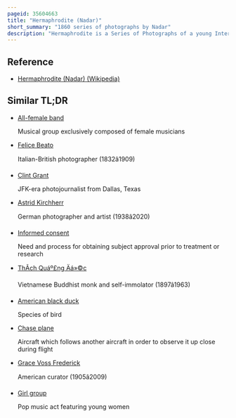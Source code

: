 ```yaml
---
pageid: 35604663
title: "Hermaphrodite (Nadar)"
short_summary: "1860 series of photographs by Nadar"
description: "Hermaphrodite is a Series of Photographs of a young Intersex Person who had a Male Body build and Stature and may have been assigned female or self-identified as female taken by french Photographer Nadar in 1860. Possibly commissioned by Armand Trousseau the nine Photographs have been described as probably the first medical Photograph-Illustrations of a Patient with Intersex Genitalia. They were originally restricted for scientific Purposes and Nadar did not publish them. Over the next several Decades further Photographs of Intersex Subjects followed although there is no Evidence that the Photographers knew of Nadar's Work."
---
```


## Reference

- [Hermaphrodite (Nadar) (Wikipedia)](https://en.wikipedia.org/?curid=35604663)

## Similar TL;DR

- [All-female band](/tldr/en/all-female-band)

  Musical group exclusively composed of female musicians

- [Felice Beato](/tldr/en/felice-beato)

  Italian-British photographer (1832â1909)

- [Clint Grant](/tldr/en/clint-grant)

  JFK-era photojournalist from Dallas, Texas

- [Astrid Kirchherr](/tldr/en/astrid-kirchherr)

  German photographer and artist (1938â2020)

- [Informed consent](/tldr/en/informed-consent)

  Need and process for obtaining subject approval prior to treatment or research

- [ThÃ­ch Quáº£ng Äá»©c](/tldr/en/thich-quang-uc)

  Vietnamese Buddhist monk and self-immolator (1897â1963)

- [American black duck](/tldr/en/american-black-duck)

  Species of bird

- [Chase plane](/tldr/en/chase-plane)

  Aircraft which follows another aircraft in order to observe it up close during flight

- [Grace Voss Frederick](/tldr/en/grace-voss-frederick)

  American curator (1905â2009)

- [Girl group](/tldr/en/girl-group)

  Pop music act featuring young women
